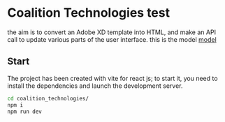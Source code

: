 # Coalition Technologies test

the aim is to convert an Adobe XD template into HTML, and make an API call to update various parts of the user interface. this is the model
[model](https://xd.adobe.com/view/121254c9-532f-4772-a1ba-dfe529a96b39-4741/)

## Start
The project has been created with vite for react js; to start it, you need to install the dependencies and launch the development server.

```bash
cd coalition_technologies/
npm i
npm run dev
```

